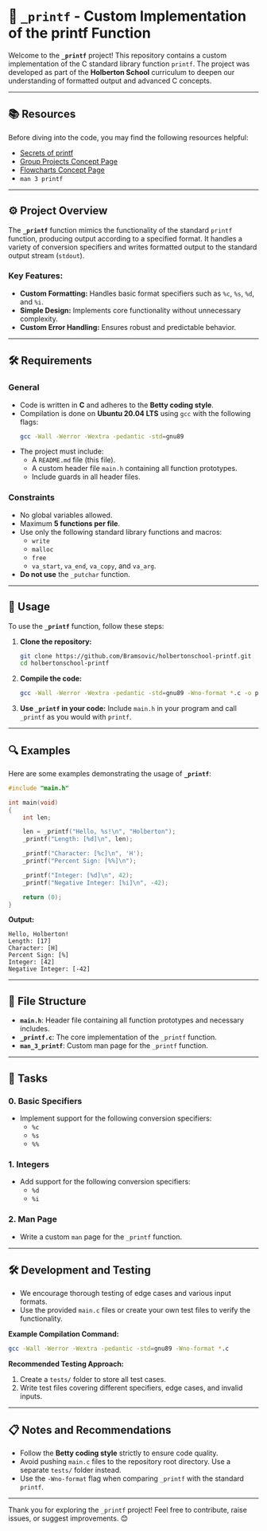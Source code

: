 
# 📄 `_printf` - Custom Implementation of the printf Function

Welcome to the **`_printf`** project! This repository contains a custom implementation of the C standard library function `printf`. The project was developed as part of the **Holberton School** curriculum to deepen our understanding of formatted output and advanced C concepts.

---

## 📚 Resources

Before diving into the code, you may find the following resources helpful:

- [Secrets of printf](https://intranet.hbtn.io/concepts/...)  
- [Group Projects Concept Page](https://intranet.hbtn.io/concepts/...)  
- [Flowcharts Concept Page](https://intranet.hbtn.io/concepts/...)  
- `man 3 printf`

---

## ⚙️ Project Overview

The **`_printf`** function mimics the functionality of the standard `printf` function, producing output according to a specified format. It handles a variety of conversion specifiers and writes formatted output to the standard output stream (`stdout`).

### Key Features:
- **Custom Formatting:** Handles basic format specifiers such as `%c`, `%s`, `%d`, and `%i`.
- **Simple Design:** Implements core functionality without unnecessary complexity.
- **Custom Error Handling:** Ensures robust and predictable behavior.

---

## 🛠️ Requirements

### General
- Code is written in **C** and adheres to the **Betty coding style**.
- Compilation is done on **Ubuntu 20.04 LTS** using `gcc` with the following flags:  
  ```bash
  gcc -Wall -Werror -Wextra -pedantic -std=gnu89
  ```
- The project must include:
  - A `README.md` file (this file).  
  - A custom header file `main.h` containing all function prototypes.  
  - Include guards in all header files.  

### Constraints
- No global variables allowed.  
- Maximum **5 functions per file**.  
- Use only the following standard library functions and macros:
  - `write`  
  - `malloc`  
  - `free`  
  - `va_start`, `va_end`, `va_copy`, and `va_arg`.  
- **Do not use** the `_putchar` function.  

---

## 🧩 Usage

To use the **`_printf`** function, follow these steps:

1. **Clone the repository:**
   ```bash
   git clone https://github.com/Bramsovic/holbertonschool-printf.git
   cd holbertonschool-printf
   ```

2. **Compile the code:**
   ```bash
   gcc -Wall -Werror -Wextra -pedantic -std=gnu89 -Wno-format *.c -o printf
   ```

3. **Use `_printf` in your code:**
   Include `main.h` in your program and call `_printf` as you would with `printf`.

---

## 🔍 Examples

Here are some examples demonstrating the usage of **`_printf`**:

```c
#include "main.h"

int main(void)
{
    int len;

    len = _printf("Hello, %s!\n", "Holberton");
    _printf("Length: [%d]\n", len);

    _printf("Character: [%c]\n", 'H');
    _printf("Percent Sign: [%%]\n");

    _printf("Integer: [%d]\n", 42);
    _printf("Negative Integer: [%i]\n", -42);

    return (0);
}
```

**Output:**
```text
Hello, Holberton!
Length: [17]
Character: [H]
Percent Sign: [%]
Integer: [42]
Negative Integer: [-42]
```

---

## 📂 File Structure

- **`main.h`**: Header file containing all function prototypes and necessary includes.  
- **`_printf.c`**: The core implementation of the `_printf` function.  
- **`man_3_printf`**: Custom man page for the `_printf` function.  

---

## 📝 Tasks

### 0. Basic Specifiers
- Implement support for the following conversion specifiers:
  - `%c`  
  - `%s`  
  - `%%`  

### 1. Integers
- Add support for the following conversion specifiers:
  - `%d`  
  - `%i`  

### 2. Man Page
- Write a custom `man` page for the `_printf` function.  

---

## 🛠️ Development and Testing

- We encourage thorough testing of edge cases and various input formats.  
- Use the provided `main.c` files or create your own test files to verify the functionality.  

**Example Compilation Command:**
```bash
gcc -Wall -Werror -Wextra -pedantic -std=gnu89 -Wno-format *.c
```

**Recommended Testing Approach:**
1. Create a `tests/` folder to store all test cases.  
2. Write test files covering different specifiers, edge cases, and invalid inputs.  

---

## 📋 Notes and Recommendations

- Follow the **Betty coding style** strictly to ensure code quality.  
- Avoid pushing `main.c` files to the repository root directory. Use a separate `tests/` folder instead.  
- Use the `-Wno-format` flag when comparing `_printf` with the standard `printf`.  


---

Thank you for exploring the `_printf` project! Feel free to contribute, raise issues, or suggest improvements. 😊
``` 

